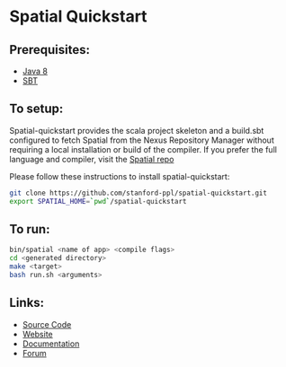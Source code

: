 # Spatial Quickstart

## Prerequisites:
  
  * [Java 8](https://www.digitalocean.com/community/tutorials/how-to-install-java-with-apt-get-on-ubuntu-16-04)
  * [SBT](https://www.scala-sbt.org/1.0/docs/Setup.html)

## To setup:

Spatial-quickstart provides the scala project skeleton and a build.sbt configured to fetch Spatial from the Nexus Repository Manager without requiring a local installation or build of the compiler.  If you prefer the full language and compiler, visit the [Spatial repo](https://github.com/stanford-ppl/spatial)

Please follow these instructions to install spatial-quickstart:
  
```bash
git clone https://github.com/stanford-ppl/spatial-quickstart.git
export SPATIAL_HOME=`pwd`/spatial-quickstart
```


## To run:

```bash
bin/spatial <name of app> <compile flags>
cd <generated directory>
make <target>
bash run.sh <arguments>
```

## Links:

  * [Source Code](https://github.com/stanford-ppl/spatial-lang)
  * [Website](https://spatial.stanford.edu)
  * [Documentation](http://spatial-lang.readthedocs.io/en/latest/)
  * [Forum](https://groups.google.com/forum/#!forum/spatial-lang-users)
